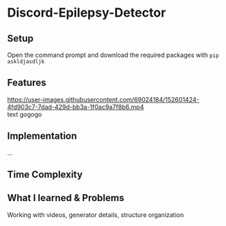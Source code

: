 # Discord-Epilepsy-Detector

## Setup
Open the command prompt and download the required packages with
`pip askldjasdljk`

## Features

https://user-images.githubusercontent.com/69024184/152601424-4fd903c7-7dad-429d-bb3a-1f0ac9a7f8b6.mp4
<br>
text gogogo


## Implementation
...

## Time Complexity


## What I learned & Problems
Working with videos, generator details, structure organization

